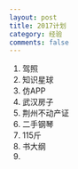 ```yaml
---
layout: post
title: 2017计划
category: 经验
comments: false
---
```

 
1. 驾照
2. 知识星球
3. 仿APP
4. 武汉房子
5. 荆州不动产证
6. 二手钢琴
7. 115斤
8. 书大纲
9. 
